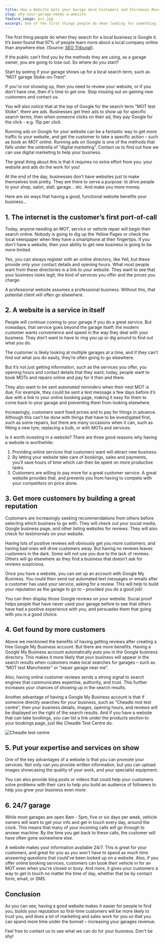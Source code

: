 ```yaml
---
title: How a Website Gets your Garage more Customers and Increases Revenue
slug: why-your-garage-needs-a-website
feature_image: pic.jpg
excerpt: One of the first things people do when looking for something is to Google it. If you don't have a website, people can't easily see what you do or how much you charge. Having a professional site makes a big difference.
---
```


The first thing people do when they search for a local business is Google it. It’s been found that 97% of people learn more about a local company online than anywhere else. (Source: <a href="https://seotribunal.com/blog/stats-to-understand-seo/#local-seo-facts" target="_blank">SEO Tribunal</a>).

If the public can't find you by the methods they are using, as a garage owner, you are going to lose out. So where do you start?

Start by seeing if your garage shows up for a local search term, such as "MOT garage Stoke-on-Trent".

If you're not showing up, then you need to review your website, or if you don't have one, then it's time to get one. Stop missing out on gaining new customers and <Link to="/#contact">contact us</Link>.

You will also notice that at the top of Google for the search term "MOT test Stoke", there are ads. Businesses get their ads to show up for specific search terms, then when someone clicks on their ad, they pay Google for the click - e.g. 15p per click.

Running ads on Google for your website can be a fantastic way to get more traffic to your website, and get the customer to take a specific action – such as book an MOT online. Running ads on Google is one of the methods that falls under the umbrella of “digital marketing”. <Link to="/#contact">Contact us</Link> to find out how we can use digital marketing to help your business.

The great thing about this is that it requires no extra effort from you: your website and ads do the work for you!

At the end of the day, businesses don’t have websites just to make themselves look pretty. They are there to serve a purpose: to drive people to your shop, salon, stall, garage… etc. And make you more money.

Here are six ways that having a good, functional website benefits your business…

## 1. The internet is the customer’s first port-of-call

Today, anyone needing an MOT, service or vehicle repair will begin their search online. Nobody is going to dig up the Yellow Pages or check the local newspaper when they have a smartphone at their fingertips. If you don't have a website, then your ability to get new business is going to be more limited.

Yes, you can always register with an online directory, like Yell, but these provide only your contact details and opening hours. What most people want from these directories is a link to your website. They want to see that your business looks legit, the kind of services you offer and the prices you charge.

A professional website assumes a professional business. Without this, that potential client will often go elsewhere.

## 2. A website is a service in itself

People will continue coming to your garage if you do a great service. But nowadays, that service goes beyond the garage itself; the modern customer wants convenience and speed in the way they deal with your business. They don’t want to have to ring you up or dig around to find out what you do.

The customer is likely looking at multiple garages at a time, and if they can’t find out what you do easily, they’re often going to go elsewhere.

But it’s not just getting information, such as the services you offer, you opening hours and contact details that they want; today, people want to book MOTs and repairs online and pay for it then and there.

They also want to be sent automated reminders when their next MOT is due; For example, they could be sent a text message a few days before it’s due with a link to your online booking page, making it easy for them to come back to your garage and preventing them from looking elsewhere.

Increasingly, customers want fixed prices and to pay for things in advance. Although this can’t be done with things that have to be investigated first, such as some repairs, but there are many occasions when it can, such as fitting a new tyre, replacing a bulb, or with MOTs and services.

Is it worth investing in a website? There are three good reasons why having a website is worthwhile:

1. Providing online services that customers want will attract new business.
2. By letting your website take care of bookings, sales and payments, you’ll save hours of time which can then be spent on more productive tasks.
3. Customers are willing to pay more for a great customer service. A great website provides that, and prevents you from having to compete with your competitors on price alone.

## 3. Get more customers by building a great reputation

Customers are increasingly seeking recommendations from others before selecting which business to go with. They will check out your social media, Google business page, and other listing websites for reviews. They will also check for testimonials on your website.

Having lots of positive reviews will obviously get you more customers, and having bad ones will drive customers away. But having no reviews leaves customers in the dark. Some will not use you due to the lack of reviews. Others will go elsewhere as they find a business that doesn’t ask for reviews suspicious.

Once you have a website, you can set up an account with Google My Business. You could then send out automated text messages or emails after a customer has used your service, asking for a review. This will help to build your reputation as the garage to go to – provided you do a good job!

You can then display those Google reviews on your website. Social proof helps people that have never used your garage before to see that others have had a positive experience with you, and persuades them that going with you is a good choice.

## 4. Get found by more customers

Above we mentioned the benefits of having getting reviews after creating a free Google My Business account. But there are more benefits. Having a Google My Business account automatically puts you in the Google business directory. This makes it more likely that your business will appear in the search results when customers make local searches for garages – such as “MOT test Manchester” or “repair garage near me”.

Also, having online customer reviews sends a strong signal to search engines that communicates expertise, authority, and trust. This further increases your chances of showing up in the search results.

Another advantage of having a Google My Business account is that if someone directly searches for your business, such as “Cheadle mot test centre”, then your business details, images, opening hours, and reviews will be displayed on the right of the search results. And if you have a website that can take bookings, you can list a link under the products section to your bookings page, just like Cheadle Test Centre do.

![Cheadle test centre](cheadle-test-centre.png)

## 5. Put your expertise and services on show

One of the key advantages of a website is that you can promote your services. Not only can you provide written information, but you can upload images showcasing the quality of your work, and your specialist equipment.

You can also provide blog posts or videos that could help your customers solve problems with their cars to help you build an audience of followers to help you grow your business even more.

## 6. 24/7 garage

While most garages are open 8am - 5pm, five or six days per week, vehicle owners will want to get your info and get in touch every day, around the clock. This means that many of your incoming calls will go through to answer machine. By the time you get back to these calls, the customer will have often gone somewhere else.

A website makes your information available 24/7. This is great for your customers, and great for you as you won't have to spend as much time answering questions that could've been looked up on a website. Also, if you offer online booking services, customers can book their vehicle in for an MOT even when you're closed or busy. And more, it gives your customers a way to get in touch no matter the time of day, whether that be by contact form, email, or SMS.

## Conclusion

As you can see, having a good website makes it easier for people to find you, builds your reputation so first-time customers will be more likely to trust you, and does a lot of marketing and sales work for you so that you can spend more time under the bonnet – increasing your garages revenue.

Feel free to <Link to="/#contact">contact us</Link> to see what we can do for your business. Don't be shy!
